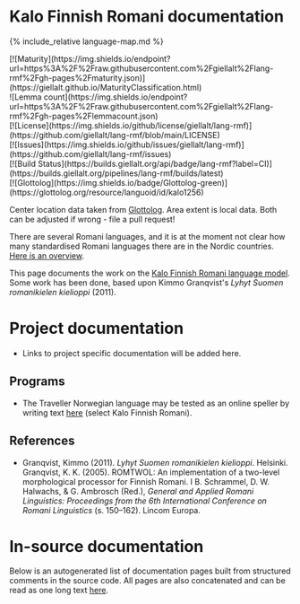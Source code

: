 # Kalo Finnish Romani documentation

<div class="twocolumn map" markdown="1">

{% include_relative language-map.md %}

<div class="badges" markdown="1">
[![Maturity](https://img.shields.io/endpoint?url=https%3A%2F%2Fraw.githubusercontent.com%2Fgiellalt%2Flang-rmf%2Fgh-pages%2Fmaturity.json)](https://giellalt.github.io/MaturityClassification.html) <br/>
![Lemma count](https://img.shields.io/endpoint?url=https%3A%2F%2Fraw.githubusercontent.com%2Fgiellalt%2Flang-rmf%2Fgh-pages%2Flemmacount.json) <br/>
[![License](https://img.shields.io/github/license/giellalt/lang-rmf)](https://github.com/giellalt/lang-rmf/blob/main/LICENSE) <br/>
[![Issues](https://img.shields.io/github/issues/giellalt/lang-rmf)](https://github.com/giellalt/lang-rmf/issues) <br/>
[![Build Status](https://builds.giellalt.org/api/badge/lang-rmf?label=CI)](https://builds.giellalt.org/pipelines/lang-rmf/builds/latest) <br/>
[![Glottolog](https://img.shields.io/badge/Glottolog-green)](https://glottolog.org/resource/languoid/id/kalo1256)
</div>

Center location data taken from [Glottolog](https://glottolog.org/). Area extent is local data. Both can be adjusted if wrong - file a pull request!

</div>

There are several Romani languages, and it is at the moment not clear how many standardised Romani languages there are in the Nordic countries. [Here is an overview](../lang-rmy/romani-languages.html).

This page documents the work on the [Kalo Finnish Romani language model](https://github.com/giellalt/lang-rmf). Some work has been done, based upon Kimmo Granqvist's *Lyhyt Suomen romanikielen kielioppi* (2011).

# Project documentation

* Links to project specific documentation will be added here.

## Programs
* The Traveller Norwegian language may be tested as an online speller by writing text [here](https://divvun.org/proofing/online-speller.html) (select Kalo Finnish Romani).

## References

- Granqvist, Kimmo (2011). *Lyhyt Suomen romanikielen kielioppi*. Helsinki.
 Granqvist, K. K. (2005). ROMTWOL: An implementation of a two-level morphological processor for Finnish Romani. I B. Schrammel, D. W. Halwachs, & G. Ambrosch (Red.), *General and Applied Romani Linguistics: Proceedings from the 6th International Conference on Romani Linguistics* (s. 150–162). Lincom Europa.


# In-source documentation

Below is an autogenerated list of documentation pages built from structured comments in the source code. All pages are also concatenated and can be read as one long text [here](rmf.md).
